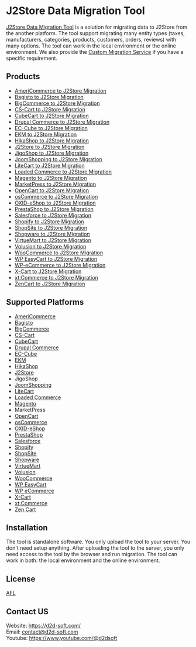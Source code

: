 # J2Store Data Migration Tool
[J2Store Data Migration Tool](https://d2d-soft.com/40-j2store-migration) is a solution for migrating data to J2Store from the another platform. The tool support migrating many entity types (taxes, manufacturers, categories, products, customers, orders, reviews) with many options. The tool can work in the local environment or the online environment. We also provide the [Custom Migration Service](https://d2d-soft.com/migration-services/296-data-migration-customization.html) if you have a specific requirement. 

## Products
- [AmeriCommerce to J2Store Migration](https://d2d-soft.com/j2store-migration/768-7245-americommerce-to-j2store-migration-tool.html#/72-entities-1000)
- [Bagisto to J2Store Migration](https://d2d-soft.com/j2store-migration/934-8953-bagisto-to-j2store-migration-tool.html#/72-entities-1000)
- [BigCommerce to J2Store Migration](https://d2d-soft.com/j2store-migration/532-2227-bigcommerce-to-j2store-migration-tool.html#/72-entities-1000)
- [CS-Cart to J2Store Migration](https://d2d-soft.com/j2store-migration/529-2217-cs-cart-to-j2store-migration-tool.html#/72-entities-1000)
- [CubeCart to J2Store Migration](https://d2d-soft.com/j2store-migration/516-2152-cubecart-to-j2store-migration-tool.html#/72-entities-1000)
- [Drupal Commerce to J2Store Migration](https://d2d-soft.com/j2store-migration/530-drupal-commerce-to-j2store-migration-service.html)
- [EC-Cube to J2Store Migration](https://d2d-soft.com/j2store-migration/995-9570-ec-cube-to-j2store-migration-tool.html#/72-entities-1000)
- [EKM to J2Store Migration](https://d2d-soft.com/j2store-migration/822-7797-ekm-to-j2store-migration-tool.html#/72-entities-1000)
- [HikaShop to J2Store Migration](https://d2d-soft.com/j2store-migration/533-2232-hikashop-to-j2store-migration-tool.html#/72-entities-1000)
- [J2Store to J2Store Migration](https://d2d-soft.com/j2store-migration/534-2237-j2store-to-j2store-migration-tool.html#/72-entities-1000)
- [JigoShop to J2Store Migration](https://d2d-soft.com/j2store-migration/541-2262-jigoshop-to-j2store-migration-tool.html#/72-entities-1000)
- [JoomShopping to J2Store Migration](https://d2d-soft.com/j2store-migration/591-2502-joomshopping-to-j2store-migration-tool.html#/72-entities-1000)
- [LiteCart to J2Store Migration](https://d2d-soft.com/j2store-migration/876-8359-litecart-to-j2store-migration-tool.html#/72-entities-1000)
- [Loaded Commerce to J2Store Migration](https://d2d-soft.com/j2store-migration/517-2157-loaded-to-j2store-migration-tool.html#/72-entities-1000)
- [Magento to J2Store Migration](https://d2d-soft.com/j2store-migration/518-2162-magento-to-j2store-migration-tool.html#/72-entities-1000)
- [MarketPress to J2Store Migration](https://d2d-soft.com/j2store-migration/566-2382-marketpress-to-j2store-migration-tool.html#/72-entities-1000)
- [OpenCart to J2Store Migration](https://d2d-soft.com/j2store-migration/519-2167-opencart-to-j2store-migration-tool.html#/72-entities-1000)
- [osCommerce to J2Store Migration](https://d2d-soft.com/j2store-migration/520-2172-oscommerce-to-j2store-migration-tool.html#/72-entities-1000)
- [OXID-eShop to J2Store Migration](https://d2d-soft.com/j2store-migration/521-2177-oxid-eshop-to-j2store-migration-tool.html#/72-entities-1000)
- [PrestaShop to J2Store Migration](https://d2d-soft.com/j2store-migration/522-2182-prestashop-to-j2store-migration-tool.html#/72-entities-1000)
- [Salesforce to J2Store Migration](https://d2d-soft.com/j2store-migration/716-6704-salesforce-to-j2store-migration-tool.html#/72-entities-1000)
- [Shopify to J2Store Migration](https://d2d-soft.com/j2store-migration/531-2222-shopify-to-j2store-migration-tool.html#/72-entities-1000)
- [ShopSite to J2Store Migration](https://d2d-soft.com/j2store-migration/849-8073-shopsite-to-j2store-migration-tool.html#/72-entities-1000)
- [Shopware to J2Store Migration](https://d2d-soft.com/j2store-migration/1057-10199-shopware-to-j2store-migration-tool.html#/72-entities-1000)
- [VirtueMart to J2Store Migration](https://d2d-soft.com/j2store-migration/523-2187-virtuemart-to-j2store-migration-tool.html#/72-entities-1000)
- [Volusion to J2Store Migration](https://d2d-soft.com/j2store-migration/639-5901-volusion-to-j2store-migration-tool.html#/72-entities-1000)
- [WooCommerce to J2Store Migration](https://d2d-soft.com/j2store-migration/524-2192-woocommerce-to-j2store-migration-tool.html#/72-entities-1000)
- [WP EasyCart to J2Store Migration](https://d2d-soft.com/j2store-migration/665-6176-wpeasycart-to-j2store-migration-tool.html#/72-entities-1000)
- [WP-eCommerce to J2Store Migration](https://d2d-soft.com/j2store-migration/525-2197-wp-ecommerce-to-j2store-migration-tool.html#/72-entities-1000)
- [X-Cart to J2Store Migration](https://d2d-soft.com/j2store-migration/526-2202-x-cart-to-j2store-migration-tool.html#/72-entities-1000)
- [xt:Commerce to J2Store Migration](https://d2d-soft.com/j2store-migration/527-2207-xtcommerce-to-j2store-migration-tool.html#/72-entities-1000)
- [ZenCart to J2Store Migration](https://d2d-soft.com/j2store-migration/528-2212-zencart-to-j2store-migration-tool.html#/72-entities-1000)

## Supported Platforms
- [AmeriCommerce](https://www.americommerce.com/)
- [Bagisto](https://bagisto.com/)
- [BigCommerce](https://www.bigcommerce.com/)
- [CS-Cart](https://www.cs-cart.com/)
- [CubeCart](https://www.cubecart.com/)
- [Drupal Commerce](https://drupalcommerce.org/)
- [EC-Cube](https://www.ec-cube.net/)
- [EKM](https://www.ekm.com/)
- [HikaShop](https://www.hikashop.com/)
- [J2Store](https://www.j2store.org/)
- JigoShop
- [JoomShopping](https://extensions.joomla.org/extension/joomshopping/)
- [LiteCart](https://www.litecart.net/)
- [Loaded Commerce](https://loadedcommerce.com/)
- [Magento](https://magento.com/)
- MarketPress
- [OpenCart](https://www.opencart.com/)
- [osCommerce](https://www.oscommerce.com/)
- [OXID-eShop](https://www.oxid-esales.com)
- [PrestaShop](https://www.prestashop.com)
- [Salesforce](https://www.salesforce.com/)
- [Shopify](https://www.shopify.com/)
- [ShopSite](https://www.shopsite.com/)
- [Shopware](https://www.shopware.com/)
- [VirtueMart](https://virtuemart.net/)
- [Volusion](https://volusion.com/)
- [WooCommerce](https://woocommerce.com/)
- [WP EasyCart](https://www.wpeasycart.com/)
- [WP eCommerce](https://wpecommerce.org/)
- [X-Cart](https://www.x-cart.com/)
- [xt:Commerce](https://www.xt-commerce.com/)
- [Zen Cart](https://www.zen-cart.com/)

## Installation
The tool is standalone software. You only upload the tool to your server. You don't need setup anything. After uploading the tool to the server, you only need access to the tool by the browser and run migration. The tool can work in both: the local environment and the online environment.

## License

[AFL](https://d2d-soft.com/license/AFL.txt)

## Contact US
Website: https://d2d-soft.com/ \
Email: contact@d2d-soft.com \
Youtube: https://www.youtube.com/@d2dsoft 